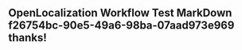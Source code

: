 <properties
ms.topic="hero-topic"
ms.test1="hero-topic"
ms.test2="test"/>

## OpenLocalization Workflow Test MarkDown f26754bc-90e5-49a6-98ba-07aad973e969 thanks!

